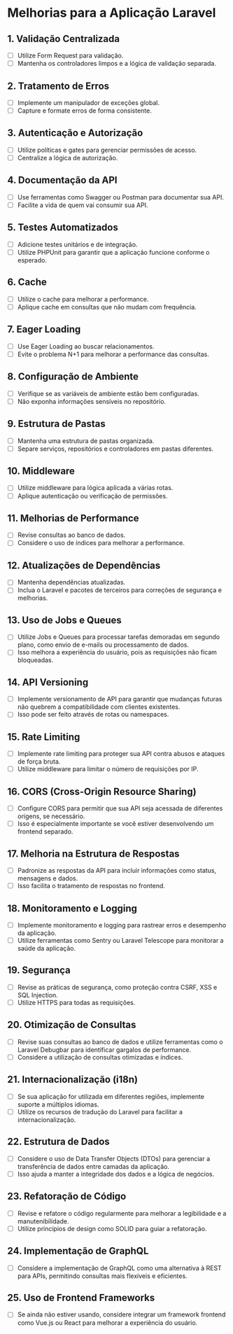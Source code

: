 # Melhorias para a Aplicação Laravel

## 1. Validação Centralizada
- [ ] Utilize Form Request para validação.
- [ ] Mantenha os controladores limpos e a lógica de validação separada.

## 2. Tratamento de Erros
- [ ] Implemente um manipulador de exceções global.
- [ ] Capture e formate erros de forma consistente.

## 3. Autenticação e Autorização
- [ ] Utilize políticas e gates para gerenciar permissões de acesso.
- [ ] Centralize a lógica de autorização.

## 4. Documentação da API
- [ ] Use ferramentas como Swagger ou Postman para documentar sua API.
- [ ] Facilite a vida de quem vai consumir sua API.

## 5. Testes Automatizados
- [ ] Adicione testes unitários e de integração.
- [ ] Utilize PHPUnit para garantir que a aplicação funcione conforme o esperado.

## 6. Cache
- [ ] Utilize o cache para melhorar a performance.
- [ ] Aplique cache em consultas que não mudam com frequência.

## 7. Eager Loading
- [ ] Use Eager Loading ao buscar relacionamentos.
- [ ] Evite o problema N+1 para melhorar a performance das consultas.

## 8. Configuração de Ambiente
- [ ] Verifique se as variáveis de ambiente estão bem configuradas.
- [ ] Não exponha informações sensíveis no repositório.

## 9. Estrutura de Pastas
- [ ] Mantenha uma estrutura de pastas organizada.
- [ ] Separe serviços, repositórios e controladores em pastas diferentes.

## 10. Middleware
- [ ] Utilize middleware para lógica aplicada a várias rotas.
- [ ] Aplique autenticação ou verificação de permissões.

## 11. Melhorias de Performance
- [ ] Revise consultas ao banco de dados.
- [ ] Considere o uso de índices para melhorar a performance.

## 12. Atualizações de Dependências
- [ ] Mantenha dependências atualizadas.
- [ ] Inclua o Laravel e pacotes de terceiros para correções de segurança e melhorias.

## 13. Uso de Jobs e Queues
- [ ] Utilize Jobs e Queues para processar tarefas demoradas em segundo plano, como envio de e-mails ou processamento de dados.
- [ ] Isso melhora a experiência do usuário, pois as requisições não ficam bloqueadas.

## 14. API Versioning
- [ ] Implemente versionamento de API para garantir que mudanças futuras não quebrem a compatibilidade com clientes existentes.
- [ ] Isso pode ser feito através de rotas ou namespaces.

## 15. Rate Limiting
- [ ] Implemente rate limiting para proteger sua API contra abusos e ataques de força bruta.
- [ ] Utilize middleware para limitar o número de requisições por IP.

## 16. CORS (Cross-Origin Resource Sharing)
- [ ] Configure CORS para permitir que sua API seja acessada de diferentes origens, se necessário.
- [ ] Isso é especialmente importante se você estiver desenvolvendo um frontend separado.

## 17. Melhoria na Estrutura de Respostas
- [ ] Padronize as respostas da API para incluir informações como status, mensagens e dados.
- [ ] Isso facilita o tratamento de respostas no frontend.

## 18. Monitoramento e Logging
- [ ] Implemente monitoramento e logging para rastrear erros e desempenho da aplicação.
- [ ] Utilize ferramentas como Sentry ou Laravel Telescope para monitorar a saúde da aplicação.

## 19. Segurança
- [ ] Revise as práticas de segurança, como proteção contra CSRF, XSS e SQL Injection.
- [ ] Utilize HTTPS para todas as requisições.

## 20. Otimização de Consultas
- [ ] Revise suas consultas ao banco de dados e utilize ferramentas como o Laravel Debugbar para identificar gargalos de performance.
- [ ] Considere a utilização de consultas otimizadas e índices.

## 21. Internacionalização (i18n)
- [ ] Se sua aplicação for utilizada em diferentes regiões, implemente suporte a múltiplos idiomas.
- [ ] Utilize os recursos de tradução do Laravel para facilitar a internacionalização.

## 22. Estrutura de Dados
- [ ] Considere o uso de Data Transfer Objects (DTOs) para gerenciar a transferência de dados entre camadas da aplicação.
- [ ] Isso ajuda a manter a integridade dos dados e a lógica de negócios.

## 23. Refatoração de Código
- [ ] Revise e refatore o código regularmente para melhorar a legibilidade e a manutenibilidade.
- [ ] Utilize princípios de design como SOLID para guiar a refatoração.

## 24. Implementação de GraphQL
- [ ] Considere a implementação de GraphQL como uma alternativa à REST para APIs, permitindo consultas mais flexíveis e eficientes.

## 25. Uso de Frontend Frameworks
- [ ] Se ainda não estiver usando, considere integrar um framework frontend como Vue.js ou React para melhorar a experiência do usuário.
